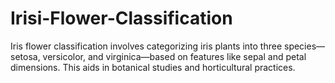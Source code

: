 # Irisi-Flower-Classification
Iris flower classification involves categorizing iris plants into three species—setosa, versicolor, and virginica—based on features like sepal and petal dimensions. This aids in botanical studies and horticultural practices.

